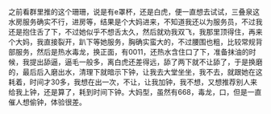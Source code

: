 之前看群里推的这个珊珊，说是有e罩杯，还是白虎，便一直想去试试，三叠泉这水房服务确实不行，进房等，结果是个大妈进来，不知道我还以为服务员，不过我还是抱住舌了下，不过她似乎不想舌太久，然后就劝我双飞，我那里顶得住，再来个大妈，我直接裂开，趴下等她服务，胸确实蛮大的，不过腰围也粗，比较常规背部服务，然后是热水毒龙，换正面，有0011，还热水含住口了下，准备抹油的时候，我提出舔逼，逼毛一般多，离白虎还差得远，舔了两下就不让舔了，于是换磨的，最后后入磨出水，清理下就暗示下钟，让我去大堂坐坐，我不去，就跟她在这耗着，时间才30多，我想在出一次，不让，让我加钟，我不想，又想推荐别人来给我上钟，还是算了，耗到时间下钟。大妈型，虽然有668，毒龙，口，但是一直催人想偷钟，体验很差。



